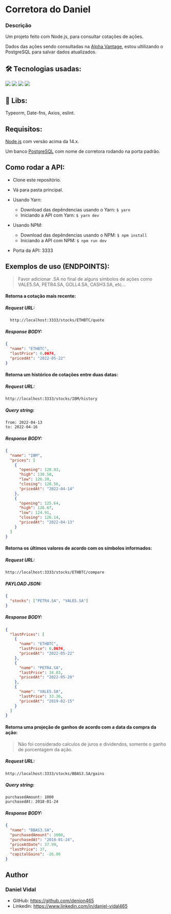 # Corretora do Daniel

### Descrição
Um projeto feito com Node.js, para consultar cotações de ações.

Dados das ações sendo consultadas na [Alpha Vantage](https://www.alphavantage.co), estou ultilizando o PostgreSQL para salvar dados atualizados.

## 🛠 Tecnologias usadas:
<div align="start">
  <a href="https://nodejs.org" target="_blank" style="text-decoration: none;">
    <img
      src="https://img.shields.io/static/v1?label=|&message=Node.js&color=informational&style=plastic&logo=NODE.JS"
    />
  </a>
  <a href="https://www.npmjs.com/package/express" target="_blank" style="text-decoration: none;">
    <img
      src="https://img.shields.io/static/v1?label=|&message=Express&color=informational&style=plastic&logo=EXPRESS"
    />
  </a>
  <a href="https://www.typescriptlang.org" target="_blank" style="text-decoration: none;">
    <img
      src="https://img.shields.io/static/v1?label=|&message=Typescript&color=informational&style=plastic&logo=TYPESCRIPT"
    />
  </a>
  <a href="https://www.postgresql.org" target="_blank" style="text-decoration: none;">
    <img
      src="https://img.shields.io/static/v1?label=|&message=PostgreSQL&color=informational&style=plastic&logo=POSTGRESQL"
    />
  </a>
</div>

## 📘 Libs:

Typeorm, Date-fns, Axios, eslint.

## Requisitos:

[Node.js](https://nodejs.org) com versão acima da 14.x.

Um banco [PostgreSQL](https://www.postgresql.org) com nome de corretora rodando na porta padrão.

## Como rodar a API:
* Clone este repositório.
* Vá para pasta principal.

* Usando Yarn:
  * Download das depêndencias usando o Yarn: ```$ yarn```
  * Iniciando a API com Yarn: ```$ yarn dev ```

* Usando NPM:
  * Download das depêndencias usando o NPM: ```$ npm install```
  * Iniciando a API com NPM: ```$ npm run dev```

* Porta da API: 3333

## Exemplos de uso (ENDPOINTS):
> Favor adicionar .SA no final de alguns símbolos de ações como VALE5.SA, PETR4.SA, GOLL4.SA, CASH3.SA, etc...

#### Retorna a cotação mais recente:

##### Request URL:
```URI
  http://localhost:3333/stocks/ETHBTC/quote
```

##### Response BODY:
```json
{
  "name": "ETHBTC",
  "lastPrice": 0.0674,
  "pricedAt": "2022-05-22"
}
```

#### Retorna um histórico de cotações entre duas datas:

##### Request URL:
```
http://localhost:3333/stocks/IBM/history
```

##### Query string:
```
from: 2022-04-13
to: 2022-04-16
```

##### Response BODY:
```json
{
  "name": "IBM",
  "prices": [
    {
      "opening": 128.93,
      "high": 130.58,
      "low": 126.38,
      "closing": 126.56,
      "pricedAt": "2022-04-14"
    },
    {
      "opening": 125.64,
      "high": 126.67,
      "low": 124.91,
      "closing": 126.14,
      "pricedAt": "2022-04-13"
    }
  ]
}
```

#### Retorna os últimos valores de acordo com os símbolos informados:

##### Request URL:
```
http://localhost:3333/stocks/ETHBTC/compare
```

##### PAYLOAD JSON:
```json
{
  "stocks": ["PETR4.SA", "VALE5.SA"]
}
```

##### Response BODY:
```json
{
  "lastPrices": [
    {
      "name": "ETHBTC",
      "lastPrice": 0.0674,
      "pricedAt": "2022-05-22"
    },
    {
      "name": "PETR4.SA",
      "lastPrice": 34.83,
      "pricedAt": "2022-05-20"
    },
    {
      "name": "VALE5.SA",
      "lastPrice": 33.36,
      "pricedAt": "2019-02-15"
    }
  ]
}
```

#### Retorna uma projeção de ganhos de acordo com a data da compra da ação:

> Não foi considerado calculos de juros e dividendos, somente o ganho de porcentagem da ação.

##### Request URL:
```
http://localhost:3333/stocks/BBAS3.SA/gains
```

##### Query string:
```
purchasedAmount: 1000
purchasedAt: 2018-01-24
```

##### Response BODY:
```json
{
  "name": "BBAS3.SA",
  "purchasedAmount": 1000,
  "purchasedAt": "2018-01-24",
  "priceAtDate": 37.99,
  "lastPrice": 37,
  "capitalGains": -26.06
}
```

 ## Author
 ### Daniel Vidal

 * GitHub: https://github.com/denion465
 * Linkedin: https://www.linkedin.com/in/daniel-vidal465

